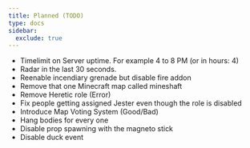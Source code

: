 ```yaml
---
title: Planned (TODO)
type: docs
sidebar:
  exclude: true
---
```


- Timelimit on Server uptime. For example 4 to 8 PM (or in hours: 4)
- Radar in the last 30 seconds.
- Reenable incendiary grenade but disable fire addon
- Remove that one Minecraft map called mineshaft
- Remove Heretic role (Error)
- Fix people getting assigned Jester even though the role is disabled
- Introduce Map Voting System (Good/Bad)
- Hang bodies for every one
- Disable prop spawning with the magneto stick
- Disable duck event
